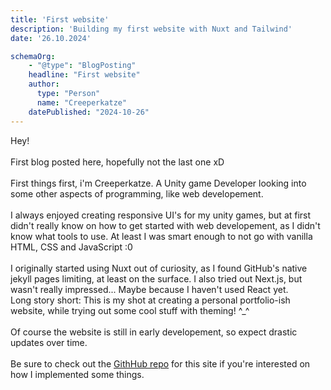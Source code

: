 ```yaml
---
title: 'First website'
description: 'Building my first website with Nuxt and Tailwind'
date: '26.10.2024'

schemaOrg:
    - "@type": "BlogPosting"
    headline: "First website"
    author:
      type: "Person"
      name: "Creeperkatze"
    datePublished: "2024-10-26"
---
```


Hey!\
\
First blog posted here, hopefully not the last one xD\
\
First things first, i'm Creeperkatze. A Unity game Developer looking into some other aspects of programming, like web developement.\
\
I always enjoyed creating responsive UI's for my unity games, but at first didn't really know on how to get started with web developement, as I didn't know what tools to use. At least I was smart enough to not go with vanilla HTML, CSS and JavaScript :0\
\
I originally started using Nuxt out of curiosity, as I found GitHub's native jekyll pages limiting, at least on the surface. I also tried out Next.js, but wasn't really impressed... Maybe because I haven't used React yet.\
Long story short: This is my shot at creating a personal portfolio-ish website, while trying out some cool stuff with theming! ^_^\
\
Of course the website is still in early developement, so expect drastic updates over time.\
\
Be sure to check out the [GithHub repo](https://github.com/creeperkatze/creeperkatze.github.io) for this site if you're interested on how I implemented some things.